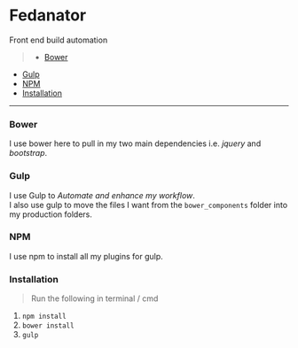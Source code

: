 # Fedanator
Front end build automation

> * [Bower](#bower)
* [Gulp](#gulp)
* [NPM](#NPM)
* [Installation](#Installation)

***
### Bower
I use bower here to pull in my two main dependencies i.e. _jquery_ and _bootstrap_.

### Gulp
I use Gulp to _Automate and enhance my workflow_.  
I also use gulp to move the files I want from the `bower_components` folder into my production folders.

### NPM
I use npm to install all my plugins for gulp.

### Installation
> Run the following in terminal / cmd  
1. `npm install`
2. `bower install`
3. `gulp`